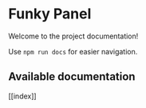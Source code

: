 # Funky Panel

Welcome to the project documentation!

Use `npm run docs` for easier navigation.

## Available documentation

[[index]]
